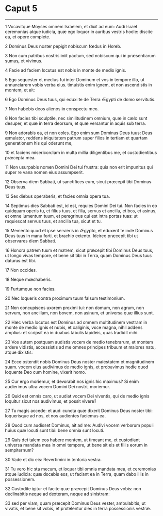 # Caput 5

***

1 Vocavitque Moyses omnem Israelem, et dixit ad eum: Audi Israel ceremonias atque iudicia, quæ ego loquor in auribus vestris hodie: discite ea, et opere complete.

2 Dominus Deus noster pepigit nobiscum fœdus in Horeb.

3 Non cum patribus nostris iniit pactum, sed nobiscum qui in præsentiarum sumus, et vivimus.

4 Facie ad faciem locutus est nobis in monte de medio ignis.

5 Ego sequester et medius fui inter Dominum et vos in tempore illo, ut annunciarem vobis verba eius. timuistis enim ignem, et non ascendistis in montem, et ait:

6 Ego Dominus Deus tuus, qui eduxi te de Terra Ægypti de domo servitutis.

7 Non habebis deos alienos in conspectu meo.

8 Non facies tibi sculptile, nec similitudinem omnium, quæ in cælo sunt desuper, et quæ in terra deorsum, et quæ versantur in aquis sub terra.

9 Non adorabis ea, et non coles. Ego enim sum Dominus Deus tuus: Deus æmulator, reddens iniquitatem patrum super filios in tertiam et quartam generationem his qui oderunt me,

10 et faciens misericordiam in multa millia diligentibus me, et custodientibus præcepta mea.

11 Non usurpabis nomen Domini Dei tui frustra: quia non erit impunitus qui super re vana nomen eius assumpserit.

12 Observa diem Sabbati, ut sanctifices eum, sicut præcepit tibi Dominus Deus tuus.

13 Sex diebus operaberis, et facies omnia opera tua.

14 Septimus dies Sabbati est, id est, requies Domini Dei tui. Non facies in eo quidquam operis tu, et filius tuus, et filia, servus et ancilla, et bos, et asinus, et omne iumentum tuum, et peregrinus qui est intra portas tuas: ut requiescat servus tuus, et ancilla tua, sicut et tu.

15 Memento quod et ipse servieris in Ægypto, et eduxerit te inde Dominus Deus tuus in manu forti, et brachio extento. Idcirco præcepit tibi ut observares diem Sabbati.

16 Honora patrem tuum et matrem, sicut præcepit tibi Dominus Deus tuus, ut longo vivas tempore, et bene sit tibi in Terra, quam Dominus Deus tuus daturus est tibi.

17 Non occides.

18 Neque mœchaberis.

19 Furtumque non facies.

20 Nec loqueris contra proximum tuum falsum testimonium.

21 Non concupisces uxorem proximi tui: non domum, non agrum, non servum, non ancillam, non bovem, non asinum, et universa quæ illius sunt.

22 Hæc verba locutus est Dominus ad omnem multitudinem vestram in monte de medio ignis et nubis, et caliginis, voce magna, nihil addens amplius: et scripsit ea in duabus tabulis lapideis, quas tradidit mihi.

23 Vos autem postquam audistis vocem de medio tenebrarum, et montem ardere vidistis, accessistis ad me omnes principes tribuum et maiores natu, atque dixistis:

24 Ecce ostendit nobis Dominus Deus noster maiestatem et magnitudinem suam. vocem eius audivimus de medio ignis, et probavimus hodie quod loquente Deo cum homine, vixerit homo.

25 Cur ergo moriemur, et devorabit nos ignis hic maximus? Si enim audierimus ultra vocem Domini Dei nostri, moriemur.

26 Quid est omnis caro, ut audiat vocem Dei viventis, qui de medio ignis loquitur sicut nos audivimus, et possit vivere?

27 Tu magis accede: et audi cuncta quæ dixerit Dominus Deus noster tibi: loquerisque ad nos, et nos audientes faciemus ea.

28 Quod cum audisset Dominus, ait ad me: Audivi vocem verborum populi huius quæ locuti sunt tibi: bene omnia sunt locuti.

29 Quis det talem eos habere mentem, ut timeant me, et custodiant universa mandata mea in omni tempore, ut bene sit eis et filiis eorum in sempiternum?

30 Vade et dic eis: Revertimini in tentoria vestra.

31 Tu vero hic sta mecum, et loquar tibi omnia mandata mea, et ceremonias atque iudicia: quæ docebis eos, ut faciant ea in Terra, quam dabo illis in possessionem.

32 Custodite igitur et facite quæ præcepit Dominus Deus vobis: non declinabitis neque ad dexteram, neque ad sinistram:

33 sed per viam, quam præcepit Dominus Deus vester, ambulabitis, ut vivatis, et bene sit vobis, et protelentur dies in terra possessionis vestræ.

